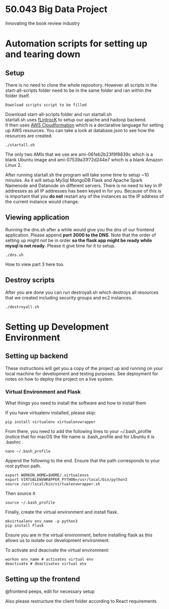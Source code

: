 # 50.043 Big Data Project

Innovating the book review industry
# Automation scripts for setting up and tearing down

## Setup
There is no need to clone the whole repository. However all scripts in the start-all-scripts folder need to be in the same folder and ran within the folder itself.


```
Download scripts script to be filled
```

Download start-all-scripts folder and run startall.sh\
startall.sh uses [fLintrocK](https://github.com/nchammas/flintrock) to setup our apache and hadoop backend.\
It then uses [AWS Cloudformation](https://aws.amazon.com/cloudformation/) which is a declarative language for setting up AWS resources. You can take a look at database.json to see how the resources are created.
```
./startall.sh
```
The only two AMIs that we use are ami-061eb2b23f9f8839c which is a blank Ubuntu image and ami-07539a31f72d244e7 which is a blank Amazon Linux 2.

After running startall.sh the program will take some time to setup ~10 minutes. As it will setup MySql MongoDB Flask and Apache Spark Namenode and Datanode on different servers. There is no need to key in IP addresses as all IP addresses has been keyed in for you. Because of this is is important that you **do not** restart any of the instances as the IP address of the current instance would change.

## Viewing application
Running the dns.sh after a while would give you the dns of our frontend application. Please append **port 3000 to the DNS**. Note that the order of setting up might not be in order **so the flask app might be ready while mysql is not ready**. Please it give time for it to setup. 
```
./dns.sh
```

How to view part 3 here too.
## Destroy scripts
After you are done you can run destroyall.sh which destroys all resources that we created including security groups and ec2 instances.
```
./destroyall.sh
```

# Setting up Development Environment


## Setting up backend

These instructions will get you a copy of the project up and running on your local machine for development and testing purposes. See deployment for notes on how to deploy the project on a live system.

### Virtual Environment and Flask

What things you need to install the software and how to install them

If you have virtualenv installed, please skip:
```
pip install virtualenv virtualenvwrapper
```

From there, you need to add the following lines to your ~/.bash_profile  (notice that for macOS the file name is .bash_profile  and for Ubuntu it is .bashrc .

```
nano ~/.bash_profile
```

Append the following to the end. Ensure that the path corresponds to your root python path.

```
export WORKON_HOME=$HOME/.virtualenvs
export VIRTUALENVWRAPPER_PYTHON=/usr/local/bin/python3
source /usr/local/bin/virtualenvwrapper.sh
```

Then source it

```
source ~/.bash_profile
```

Finally, create the virtual environment and install flask.

```
mkvirtualenv env_name -p python3
pip install Flask
```

Ensure you are in the virtual environment, before installing flask as this allows us to isolate our development environment.

To activate and deacivate the virtual environment:

```
workon env_name # activates virtual env
deactivate # deactivates virtual env
```

## Setting up the frontend

@frontend peeps, edit for necessary setup

Also please restructure the client folder according to React requirements
